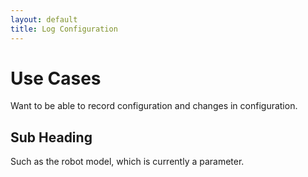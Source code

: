 ```yaml
---
layout: default
title: Log Configuration
---
```

# Use Cases

Want to be able to record configuration and changes in configuration.

## Sub Heading

Such as the robot model, which is currently a parameter.
